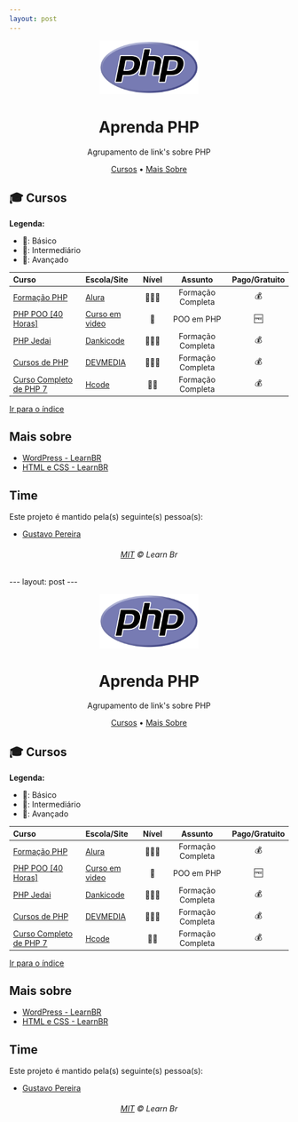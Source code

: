 ```yaml
---
layout: post
---
```

<p align="center">
	<img width="180px" src="https://raw.githubusercontent.com/learnbr/php/b315c85741813ed6404ce2a461a46a560e385eb9/PHP-logo.svg" alt="Aprenda PHP" style="max-width:100%;">
</p>

<h1 align="center">Aprenda PHP</h1>

<p align="center">Agrupamento de link's sobre PHP</p>

<a id="user-content-Índice" class="anchor" href="#Índice" aria-hidden="true"></a>

<p align="center">
	<a href="#mortar_board-cursos">Cursos</a> •
	<a href="#mais-sobre">Mais Sobre</a>
</p>


## :mortar_board: Cursos

**Legenda:**

- :green_heart:: Básico
- :large_orange_diamond:: Intermediário
- :red_circle:: Avançado

| Curso                                                        | Escola/Site                                     |                      Nível                      |      Assunto      | Pago/Gratuito |
| :----------------------------------------------------------- | :---------------------------------------------- | :---------------------------------------------: | :---------------: | :-----------: |
| [Formação PHP](https://www.alura.com.br/formacao-desenvolvedor-php) | [Alura](https://www.alura.com.br)               | :green_heart::large_orange_diamond::red_circle: | Formação Completa |  :moneybag:   |
| [PHP POO [40 Horas]](https://cursa.app/pt/curso/php-para-iniciantes-por-curso-em-video) | [Curso em video](https://www.cursoemvideo.com/) |                  :green_heart:                  |    POO em PHP     |    :free:     |
| [PHP Jedai](https://cursos.dankicode.com/php-jedai)          | [Dankicode](https://cursos.dankicode.com/)      | :green_heart::large_orange_diamond::red_circle: | Formação Completa |  :moneybag:   |
| [Cursos de PHP](https://www.devmedia.com.br/cursos/php)      | [DEVMEDIA](https://www.devmedia.com.br/)        | :green_heart::large_orange_diamond::red_circle: | Formação Completa |  :moneybag:   |
| [Curso Completo de PHP 7](https://hcode.com.br/cursos/PHP7)  | [Hcode](https://hcode.com.br/)                  |       :green_heart::large_orange_diamond:       | Formação Completa |  :moneybag:   |

[Ir para o índice](#Índice)



## Mais sobre

* [WordPress - LearnBR](https://github.com/learnbr/wordpress)
* [HTML e CSS - LearnBR](https://github.com/learnbr/html-css)


## Time

Este projeto é mantido pela(s) seguinte(s) pessoa(s):

* [Gustavo Pereira](https://github.com/oguhpereira)

<h6 align="center">
	<a href="./MIT.md">MIT</a>
	©
	Learn Br
</h6>
---
layout: post
---
<p align="center">
	<img width="180px" src="https://raw.githubusercontent.com/learnbr/php/b315c85741813ed6404ce2a461a46a560e385eb9/PHP-logo.svg" alt="Aprenda PHP" style="max-width:100%;">
</p>

<h1 align="center">Aprenda PHP</h1>

<p align="center">Agrupamento de link's sobre PHP</p>

<a id="user-content-Índice" class="anchor" href="#Índice" aria-hidden="true"></a>

<p align="center">
	<a href="#mortar_board-cursos">Cursos</a> •
	<a href="#mais-sobre">Mais Sobre</a>
</p>


## :mortar_board: Cursos

**Legenda:**

- :green_heart:: Básico
- :large_orange_diamond:: Intermediário
- :red_circle:: Avançado

| Curso                                                        | Escola/Site                                     |                      Nível                      |      Assunto      | Pago/Gratuito |
| :----------------------------------------------------------- | :---------------------------------------------- | :---------------------------------------------: | :---------------: | :-----------: |
| [Formação PHP](https://www.alura.com.br/formacao-desenvolvedor-php) | [Alura](https://www.alura.com.br)               | :green_heart::large_orange_diamond::red_circle: | Formação Completa |  :moneybag:   |
| [PHP POO [40 Horas]](https://cursa.app/pt/curso/php-para-iniciantes-por-curso-em-video) | [Curso em video](https://www.cursoemvideo.com/) |                  :green_heart:                  |    POO em PHP     |    :free:     |
| [PHP Jedai](https://cursos.dankicode.com/php-jedai)          | [Dankicode](https://cursos.dankicode.com/)      | :green_heart::large_orange_diamond::red_circle: | Formação Completa |  :moneybag:   |
| [Cursos de PHP](https://www.devmedia.com.br/cursos/php)      | [DEVMEDIA](https://www.devmedia.com.br/)        | :green_heart::large_orange_diamond::red_circle: | Formação Completa |  :moneybag:   |
| [Curso Completo de PHP 7](https://hcode.com.br/cursos/PHP7)  | [Hcode](https://hcode.com.br/)                  |       :green_heart::large_orange_diamond:       | Formação Completa |  :moneybag:   |

[Ir para o índice](#Índice)



## Mais sobre

* [WordPress - LearnBR](https://github.com/learnbr/wordpress)
* [HTML e CSS - LearnBR](https://github.com/learnbr/html-css)


## Time

Este projeto é mantido pela(s) seguinte(s) pessoa(s):

* [Gustavo Pereira](https://github.com/oguhpereira)

<h6 align="center">
	<a href="./MIT.md">MIT</a>
	©
	Learn Br
</h6>
